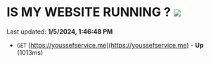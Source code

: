 # IS MY WEBSITE RUNNING ? [![](https://img.shields.io/static/v1?label=Sponsor&message=%E2%9D%A4&logo=GitHub&color=%23fe8e86)](https://github.com/sponsors/<username>)

Last updated: **1/5/2024, 1:46:48 PM**

- `GET` [https://youssefservice.me](https://youssefservice.me) - **Up** (1013ms)
